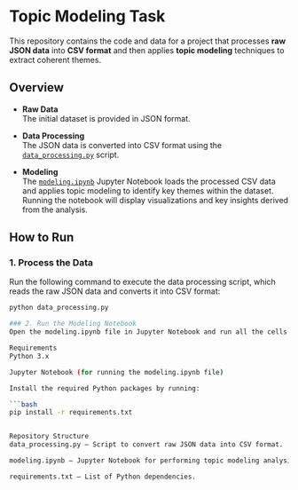 # Topic Modeling Task

This repository contains the code and data for a project that processes **raw JSON data** into **CSV format** and then applies **topic modeling** techniques to extract coherent themes.

## Overview

- **Raw Data**  
  The initial dataset is provided in JSON format.

- **Data Processing**  
  The JSON data is converted into CSV format using the [`data_processing.py`](data_processing.py) script.

- **Modeling**  
  The [`modeling.ipynb`](modeling.ipynb) Jupyter Notebook loads the processed CSV data and applies topic modeling to identify key themes within the dataset. Running the notebook will display visualizations and key insights derived from the analysis.

## How to Run

### 1. Process the Data
Run the following command to execute the data processing script, which reads the raw JSON data and converts it into CSV format:

```bash
python data_processing.py

### 2. Run the Modeling Notebook
Open the modeling.ipynb file in Jupyter Notebook and run all the cells to see the topic modeling results.

Requirements
Python 3.x

Jupyter Notebook (for running the modeling.ipynb file)

Install the required Python packages by running:

```bash
pip install -r requirements.txt


Repository Structure
data_processing.py – Script to convert raw JSON data into CSV format.

modeling.ipynb – Jupyter Notebook for performing topic modeling analysis.

requirements.txt – List of Python dependencies.